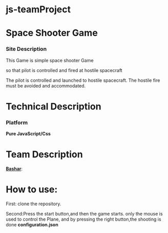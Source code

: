 # js-teamProject

# Space Shooter Game 
<h3>Site Description</h3>
<p>This Game is simple space shooter Game</p>
<p>so that pilot is controlled and fired at hostile spacecraft</p>
<p>The pilot is controlled and launched to hostile spacecraft.
The hostile fire must be avoided and accommodated.</p>

# Technical Description
<h3>Platform</h3>
<strong>Pure JavaScript/Css</strong>

# Team Description
<p><a href=""><strong>Bashar</strong></a>:<br/></p>


# How to use:
<p>First: clone the repository.</p>
<p>Second:Press the start button,and then the game starts. only the mouse is used to control the Plane, and by pressing the right button,the shooting is done <strong>configuration.json</strong></p>




